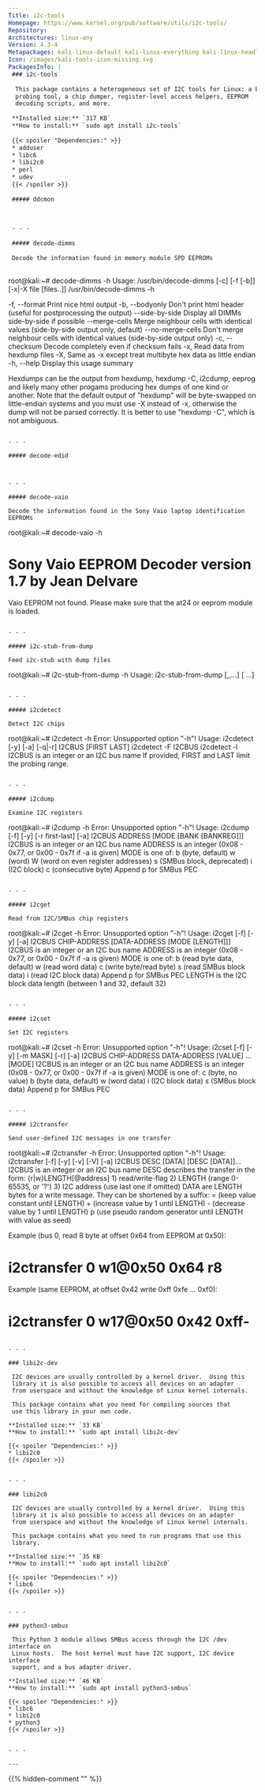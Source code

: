 ```yaml
---
Title: i2c-tools
Homepage: https://www.kernel.org/pub/software/utils/i2c-tools/
Repository: 
Architectures: linux-any
Version: 4.3-4
Metapackages: kali-linux-default kali-linux-everything kali-linux-headless kali-linux-large 
Icon: /images/kali-tools-icon-missing.svg
PackagesInfo: |
 ### i2c-tools
 
  This package contains a heterogeneous set of I2C tools for Linux: a bus
  probing tool, a chip dumper, register-level access helpers, EEPROM
  decoding scripts, and more.
 
 **Installed size:** `317 KB`  
 **How to install:** `sudo apt install i2c-tools`  
 
 {{< spoiler "Dependencies:" >}}
 * adduser
 * libc6 
 * libi2c0 
 * perl
 * udev
 {{< /spoiler >}}
 
 ##### ddcmon
 
 
 
 - - -
 
 ##### decode-dimms
 
 Decode the information found in memory module SPD EEPROMs
 
 ```
 root@kali:~# decode-dimms -h
 Usage: /usr/bin/decode-dimms [-c] [-f [-b]] [-x|-X file [files..]]
        /usr/bin/decode-dimms -h
 
   -f, --format            Print nice html output
   -b, --bodyonly          Don't print html header
                           (useful for postprocessing the output)
       --side-by-side      Display all DIMMs side-by-side if possible
       --merge-cells       Merge neighbour cells with identical values
                           (side-by-side output only, default)
       --no-merge-cells    Don't merge neighbour cells with identical values
                           (side-by-side output only)
   -c, --checksum          Decode completely even if checksum fails
   -x,                     Read data from hexdump files
   -X,                     Same as -x except treat multibyte hex
                           data as little endian
   -h, --help              Display this usage summary
 
 Hexdumps can be the output from hexdump, hexdump -C, i2cdump, eeprog and
 likely many other progams producing hex dumps of one kind or another.  Note
 that the default output of "hexdump" will be byte-swapped on little-endian
 systems and you must use -X instead of -x, otherwise the dump will not be
 parsed correctly.  It is better to use "hexdump -C", which is not ambiguous.
 ```
 
 - - -
 
 ##### decode-edid
 
 
 
 - - -
 
 ##### decode-vaio
 
 Decode the information found in the Sony Vaio laptop identification EEPROMs
 
 ```
 root@kali:~# decode-vaio -h
 # Sony Vaio EEPROM Decoder version 1.7 by Jean Delvare
 
 Vaio EEPROM not found.  Please make sure that the at24 or eeprom module is loaded.
 
 ```
 
 - - -
 
 ##### i2c-stub-from-dump
 
 Feed i2c-stub with dump files
 
 ```
 root@kali:~# i2c-stub-from-dump -h
 Usage: i2c-stub-from-dump <addr>[,<addr>,...] <dump file> [<dump file> ...]
 ```
 
 - - -
 
 ##### i2cdetect
 
 Detect I2C chips
 
 ```
 root@kali:~# i2cdetect -h
 Error: Unsupported option "-h"!
 Usage: i2cdetect [-y] [-a] [-q|-r] I2CBUS [FIRST LAST]
        i2cdetect -F I2CBUS
        i2cdetect -l
   I2CBUS is an integer or an I2C bus name
   If provided, FIRST and LAST limit the probing range.
 ```
 
 - - -
 
 ##### i2cdump
 
 Examine I2C registers
 
 ```
 root@kali:~# i2cdump -h
 Error: Unsupported option "-h"!
 Usage: i2cdump [-f] [-y] [-r first-last] [-a] I2CBUS ADDRESS [MODE [BANK [BANKREG]]]
   I2CBUS is an integer or an I2C bus name
   ADDRESS is an integer (0x08 - 0x77, or 0x00 - 0x7f if -a is given)
   MODE is one of:
     b (byte, default)
     w (word)
     W (word on even register addresses)
     s (SMBus block, deprecated)
     i (I2C block)
     c (consecutive byte)
     Append p for SMBus PEC
 ```
 
 - - -
 
 ##### i2cget
 
 Read from I2C/SMBus chip registers
 
 ```
 root@kali:~# i2cget -h
 Error: Unsupported option "-h"!
 Usage: i2cget [-f] [-y] [-a] I2CBUS CHIP-ADDRESS [DATA-ADDRESS [MODE [LENGTH]]]
   I2CBUS is an integer or an I2C bus name
   ADDRESS is an integer (0x08 - 0x77, or 0x00 - 0x7f if -a is given)
   MODE is one of:
     b (read byte data, default)
     w (read word data)
     c (write byte/read byte)
     s (read SMBus block data)
     i (read I2C block data)
     Append p for SMBus PEC
   LENGTH is the I2C block data length (between 1 and 32, default 32)
 ```
 
 - - -
 
 ##### i2cset
 
 Set I2C registers
 
 ```
 root@kali:~# i2cset -h
 Error: Unsupported option "-h"!
 Usage: i2cset [-f] [-y] [-m MASK] [-r] [-a] I2CBUS CHIP-ADDRESS DATA-ADDRESS [VALUE] ... [MODE]
   I2CBUS is an integer or an I2C bus name
   ADDRESS is an integer (0x08 - 0x77, or 0x00 - 0x7f if -a is given)
   MODE is one of:
     c (byte, no value)
     b (byte data, default)
     w (word data)
     i (I2C block data)
     s (SMBus block data)
     Append p for SMBus PEC
 ```
 
 - - -
 
 ##### i2ctransfer
 
 Send user-defined I2C messages in one transfer
 
 ```
 root@kali:~# i2ctransfer -h
 Error: Unsupported option "-h"!
 Usage: i2ctransfer [-f] [-y] [-v] [-V] [-a] I2CBUS DESC [DATA] [DESC [DATA]]...
   I2CBUS is an integer or an I2C bus name
   DESC describes the transfer in the form: {r|w}LENGTH[@address]
     1) read/write-flag 2) LENGTH (range 0-65535, or '?')
     3) I2C address (use last one if omitted)
   DATA are LENGTH bytes for a write message. They can be shortened by a suffix:
     = (keep value constant until LENGTH)
     + (increase value by 1 until LENGTH)
     - (decrease value by 1 until LENGTH)
     p (use pseudo random generator until LENGTH with value as seed)
 
 Example (bus 0, read 8 byte at offset 0x64 from EEPROM at 0x50):
   # i2ctransfer 0 w1@0x50 0x64 r8
 Example (same EEPROM, at offset 0x42 write 0xff 0xfe ... 0xf0):
   # i2ctransfer 0 w17@0x50 0x42 0xff-
 ```
 
 - - -
 
 ### libi2c-dev
 
  I2C devices are usually controlled by a kernel driver.  Using this
  library it is also possible to access all devices on an adapter
  from userspace and without the knowledge of Linux kernel internals.
   
  This package contains what you need for compiling sources that
  use this library in your own code.
 
 **Installed size:** `33 KB`  
 **How to install:** `sudo apt install libi2c-dev`  
 
 {{< spoiler "Dependencies:" >}}
 * libi2c0 
 {{< /spoiler >}}
 
 
 - - -
 
 ### libi2c0
 
  I2C devices are usually controlled by a kernel driver.  Using this
  library it is also possible to access all devices on an adapter
  from userspace and without the knowledge of Linux kernel internals.
   
  This package contains what you need to run programs that use this
  library.
 
 **Installed size:** `35 KB`  
 **How to install:** `sudo apt install libi2c0`  
 
 {{< spoiler "Dependencies:" >}}
 * libc6 
 {{< /spoiler >}}
 
 
 - - -
 
 ### python3-smbus
 
  This Python 3 module allows SMBus access through the I2C /dev interface on
  Linux hosts.  The host kernel must have I2C support, I2C device interface
  support, and a bus adapter driver.
 
 **Installed size:** `46 KB`  
 **How to install:** `sudo apt install python3-smbus`  
 
 {{< spoiler "Dependencies:" >}}
 * libc6 
 * libi2c0 
 * python3 
 {{< /spoiler >}}
 
 
 - - -
 
---
```

{{% hidden-comment "<!--Do not edit anything above this line-->" %}}
